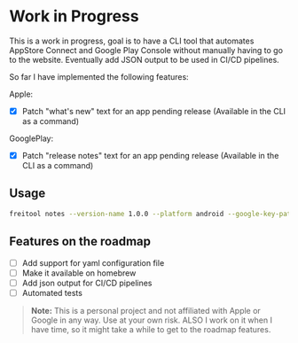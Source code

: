# Work in Progress

This is a work in progress, goal is to have a CLI tool that automates AppStore Connect and Google Play Console without manually having to go to the website. Eventually add JSON output to be used in CI/CD pipelines.

So far I have implemented the following features:

Apple:

- [x] Patch "what's new" text for an app pending release (Available in the CLI as a command)

GooglePlay:

- [x] Patch "release notes" text for an app pending release (Available in the CLI as a command)

## Usage

```bash
freitool notes --version-name 1.0.0 --platform android --google-key-path /path/to/key.json --package-name com.example.app --message "Patched from CLI" --locale en-GB
```

## Features on the roadmap

- [ ] Add support for yaml configuration file
- [ ] Make it available on homebrew
- [ ] Add json output for CI/CD pipelines
- [ ] Automated tests

> **Note:** This is a personal project and not affiliated with Apple or Google in any way. Use at your own risk. ALSO I work on it when I have time, so it might take a while to get to the roadmap features.
